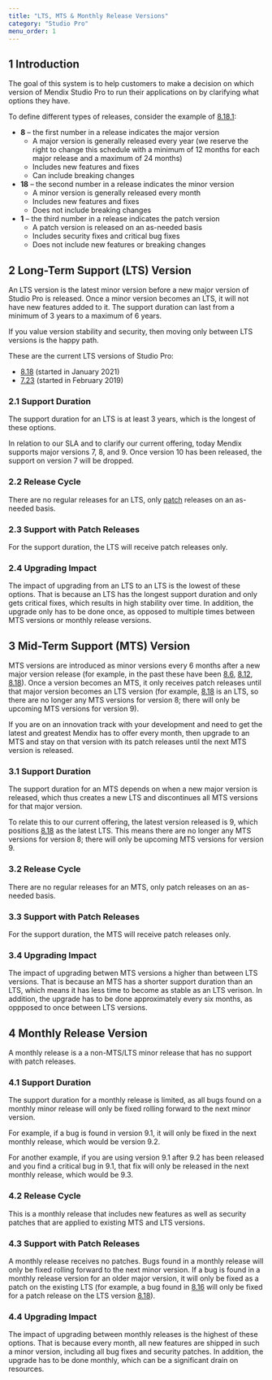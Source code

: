 ```yaml
---
title: "LTS, MTS & Monthly Release Versions"
category: "Studio Pro"
menu_order: 1
---
```


## 1 Introduction

The goal of this system is to help customers to make a decision on which version of Mendix Studio Pro to run their applications on by clarifying what options they have.

To define different types of releases, consider the example of [8.18.1](8.18#8181):

* **8** – the first number in a release indicates the major version
	* A major version is generally released every year (we reserve the right to change this schedule with a minimum of 12 months for each major release and a maximum of 24 months)
	* Includes new features and fixes
	* Can include breaking changes
* **18** – the second number in a release indicates the minor version 
	* A minor  version is generally released every month
	* Includes new features and fixes
	* Does not include breaking changes
* <a name="patch"></a>**1** – the third number in a release indicates the patch version 
	* A patch version is released on an as-needed basis
	* Includes security fixes and critical bug fixes
	* Does not include new features or breaking changes

## 2 Long-Term Support (LTS) Version

An LTS version is the latest minor version before a new major version of Studio Pro is released. Once a minor version becomes an LTS, it will not have new features added to it. The support duration can last from a minimum of 3 years to a maximum of 6 years.

If you value version stability and security, then moving only between LTS versions is the happy path.

These are the current LTS versions of Studio Pro:

* [8.18](8.18) (started in January 2021)
* [7.23](7.23) (started in February 2019)

### 2.1 Support Duration 

The support duration for an LTS is at least 3 years, which is the longest of these options.

In relation to our SLA and to clarify our current offering, today Mendix supports major versions 7, 8, and 9. Once version 10 has been released, the support on version 7 will be dropped.

### 2.2 Release Cycle

There are no regular releases for an LTS, only [patch](#patch) releases on an as-needed basis.

### 2.3 Support with Patch Releases

For the support duration, the LTS will receive patch releases only. 

### 2.4 Upgrading Impact

The impact of upgrading from an LTS to an LTS is the lowest of these options. That is because an LTS has the longest support duration and only gets critical fixes, which results in high stability over time. In addition, the upgrade only has to be done once, as opposed to multiple times between MTS versions or monthly release versions.

## 3 Mid-Term Support (MTS) Version

MTS versions are introduced as minor versions every 6 months after a new major version release (for example, in the past these have been [8.6](8.6), [8.12](8.12), [8.18](8.18)). Once a version becomes an MTS, it only receives patch releases until that major version becomes an LTS version (for example, [8.18](8.18) is an LTS, so there are no longer any MTS versions for version 8; there will only be upcoming MTS versions for version 9).

If you are on an innovation track with your development and need to get the latest and greatest Mendix has to offer every month, then upgrade to an MTS and stay on that version with its patch releases until the next MTS version is released.

### 3.1 Support Duration

The support duration for an MTS depends on when a new major version is released, which thus creates a new LTS and discontinues all MTS versions for that major version.

To relate this to our current offering, the latest version released is 9, which positions [8.18](8.18) as the latest LTS. This means there are no longer any MTS versions for version 8; there will only be upcoming MTS versions for version 9.

### 3.2 Release Cycle

There are no regular releases for an MTS, only patch releases on an as-needed basis.

### 3.3 Support with Patch Releases

For the support duration, the MTS will receive patch releases only.

### 3.4 Upgrading Impact

The impact of upgrading betwen MTS versions a higher than between LTS versions. That is because an MTS has a shorter support duration than an LTS, which means it has less time to become as stable as an LTS verison. In addition, the upgrade has to be done approximately every six months, as oppposed to once between LTS versions.

## 4 Monthly Release Version

A monthly release is a a non-MTS/LTS minor release that has no support with patch releases.

### 4.1 Support Duration

The support duration for a monthly release is limited, as all bugs found on a monthly minor release will only be fixed rolling forward to the next minor version. 

For example, if a bug is found in version 9.1, it will only be fixed in the next monthly release, which would be version 9.2.

For another example, if you are using version 9.1 after 9.2 has been released and you find a critical bug in 9.1, that fix will only be released in the next monthly release, which would be 9.3.

### 4.2 Release Cycle

This is a monthly release that includes new features as well as security patches that are applied to existing MTS and LTS versions.

### 4.3 Support with Patch Releases

A monthly release receives no patches. Bugs found in a monthly release will only be fixed rolling forward to the next minor version. If a bug is found in a monthly release version for an older major version, it will only be fixed as a patch on the existing LTS (for example, a bug found in [8.16](8.16#8160) will only be fixed for a patch release on the LTS version [8.18](8.18)). 

### 4.4 Upgrading Impact

The impact of upgrading between monthly releases is the highest of these options. That is because every month, all new features are shipped in such a minor version, including all bug fixes and security patches. In addition, the upgrade has to be done monthly, which can be a significant drain on resources.
